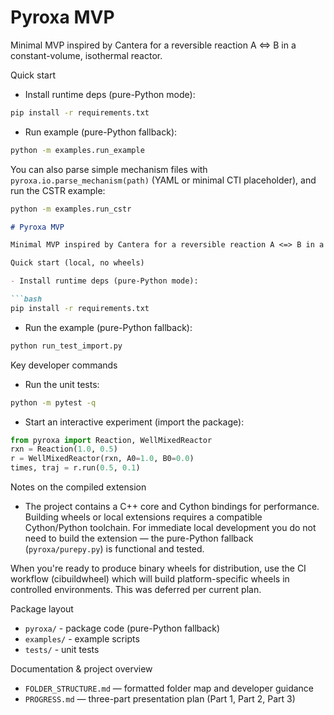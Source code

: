 # Pyroxa MVP

Minimal MVP inspired by Cantera for a reversible reaction A <=> B in a constant-volume, isothermal reactor.

Quick start

- Install runtime deps (pure-Python mode):

```bash
pip install -r requirements.txt
```

- Run example (pure-Python fallback):

```bash
python -m examples.run_example
```

You can also parse simple mechanism files with `pyroxa.io.parse_mechanism(path)` (YAML or minimal CTI placeholder), and run the CSTR example:

```bash
python -m examples.run_cstr
```

```markdown
# Pyroxa MVP

Minimal MVP inspired by Cantera for a reversible reaction A <=> B in a constant-volume, isothermal reactor.

Quick start (local, no wheels)

- Install runtime deps (pure-Python mode):

```bash
pip install -r requirements.txt
```

- Run the example (pure-Python fallback):

```bash
python run_test_import.py
```

Key developer commands

- Run the unit tests:

```bash
python -m pytest -q
```

- Start an interactive experiment (import the package):

```python
from pyroxa import Reaction, WellMixedReactor
rxn = Reaction(1.0, 0.5)
r = WellMixedReactor(rxn, A0=1.0, B0=0.0)
times, traj = r.run(0.5, 0.1)
```

Notes on the compiled extension

- The project contains a C++ core and Cython bindings for performance. Building wheels or local extensions requires a compatible Cython/Python toolchain. For immediate local development you do not need to build the extension — the pure-Python fallback (`pyroxa/purepy.py`) is functional and tested.

When you're ready to produce binary wheels for distribution, use the CI workflow (cibuildwheel) which will build platform-specific wheels in controlled environments. This was deferred per current plan.

Package layout

- `pyroxa/` - package code (pure-Python fallback)
- `examples/` - example scripts
- `tests/` - unit tests

Documentation & project overview
- `FOLDER_STRUCTURE.md` — formatted folder map and developer guidance
- `PROGRESS.md` — three-part presentation plan (Part 1, Part 2, Part 3)

```
